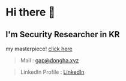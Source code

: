 
# Hi there 👋
## I'm Security Researcher in KR
my masterpiece!
[click here](https://github.com/GAP-dev?tab=overview&from=2022-12-01&to=2022-12-31)



> Mail : [gap@dongha.xyz](mailto:gap@dongha.xyz)
> 

> LinkedIn Profile : [LinkedIn](https://www.linkedin.com/in/0x0dongha/)
> 
